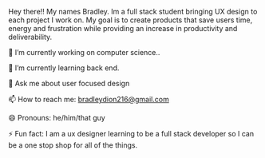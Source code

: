 Hey there!! My names Bradley. Im a full stack student bringing UX design to each project I work on. My goal is to create products that save users time, energy and frustration while providing an increase in productivity and deliverability.

🔭 I’m currently working on computer science..

🌱 I’m currently learning back end.

💬 Ask me about user focused design

📫 How to reach me: bradleydion216@gmail.com

😄 Pronouns: he/him/that guy

⚡ Fun fact: I am a ux designer learning to be a full stack developer so I can be a one stop shop for all of the things. 
